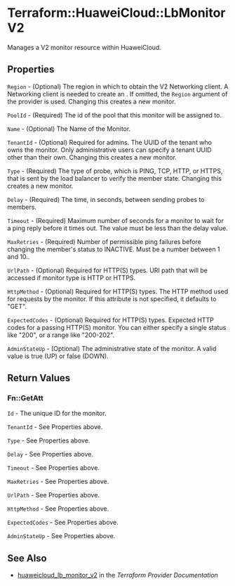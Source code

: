 # Terraform::HuaweiCloud::LbMonitorV2

Manages a V2 monitor resource within HuaweiCloud.

## Properties

`Region` - (Optional) The region in which to obtain the V2 Networking client.
A Networking client is needed to create an . If omitted, the
`Region` argument of the provider is used. Changing this creates a new
monitor.

`PoolId` - (Required) The id of the pool that this monitor will be assigned to.

`Name` - (Optional) The Name of the Monitor.

`TenantId` - (Optional) Required for admins. The UUID of the tenant who owns
the monitor.  Only administrative users can specify a tenant UUID
other than their own. Changing this creates a new monitor.

`Type` - (Required) The type of probe, which is PING, TCP, HTTP, or HTTPS,
that is sent by the load balancer to verify the member state. Changing this
creates a new monitor.

`Delay` - (Required) The time, in seconds, between sending probes to members.

`Timeout` - (Required) Maximum number of seconds for a monitor to wait for a
ping reply before it times out. The value must be less than the delay
value.

`MaxRetries` - (Required) Number of permissible ping failures before
changing the member's status to INACTIVE. Must be a number between 1
and 10..

`UrlPath` - (Optional) Required for HTTP(S) types. URI path that will be
accessed if monitor type is HTTP or HTTPS.

`HttpMethod` - (Optional) Required for HTTP(S) types. The HTTP method used
for requests by the monitor. If this attribute is not specified, it
defaults to "GET".

`ExpectedCodes` - (Optional) Required for HTTP(S) types. Expected HTTP codes
for a passing HTTP(S) monitor. You can either specify a single status like
"200", or a range like "200-202".

`AdminStateUp` - (Optional) The administrative state of the monitor.
A valid value is true (UP) or false (DOWN).


## Return Values

### Fn::GetAtt

`Id` - The unique ID for the monitor.

`TenantId` - See Properties above.

`Type` - See Properties above.

`Delay` - See Properties above.

`Timeout` - See Properties above.

`MaxRetries` - See Properties above.

`UrlPath` - See Properties above.

`HttpMethod` - See Properties above.

`ExpectedCodes` - See Properties above.

`AdminStateUp` - See Properties above.

## See Also

* [huaweicloud_lb_monitor_v2](https://www.terraform.io/docs/providers/huaweicloud/r/lb_monitor_v2.html) in the _Terraform Provider Documentation_